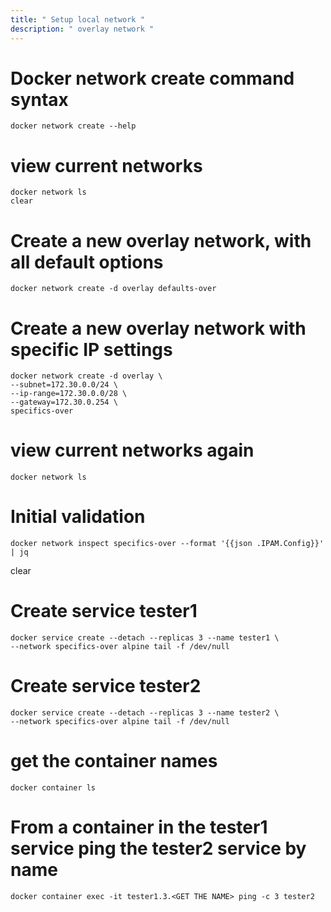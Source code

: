 ```yaml
---
title: " Setup local network "
description: " overlay network "
---
```


# Docker network create command syntax
```
docker network create --help
```
# view current networks
```
docker network ls
clear
```

# Create a new overlay network, with all default options
```
docker network create -d overlay defaults-over
```
# Create a new overlay network with specific IP settings

```
docker network create -d overlay \
--subnet=172.30.0.0/24 \
--ip-range=172.30.0.0/28 \
--gateway=172.30.0.254 \
specifics-over
```

# view current networks again
```
docker network ls
```
# Initial validation
```
docker network inspect specifics-over --format '{{json .IPAM.Config}}' | jq
```
clear

# Create service tester1
```
docker service create --detach --replicas 3 --name tester1 \
--network specifics-over alpine tail -f /dev/null
```

# Create service tester2
```
docker service create --detach --replicas 3 --name tester2 \
--network specifics-over alpine tail -f /dev/null
```

# get the container names
```
docker container ls
```
# From a container in the tester1 service ping the tester2 service by name

```
docker container exec -it tester1.3.<GET THE NAME> ping -c 3 tester2
```

